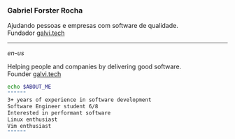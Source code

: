 ### Gabriel Forster Rocha

Ajudando pessoas e empresas com software de qualidade.<br>
Fundador [galvi.tech](https://galvi.tech)

---
*en-us*

Helping people and companies by delivering good software.<br>
Founder [galvi.tech](https://galvi.tech)

```bash
echo $ABOUT_ME
""""""
3+ years of experience in software development
Software Engineer student 6/8
Interested in performant software
Linux enthusiast
Vim enthusiast
""""""
```
